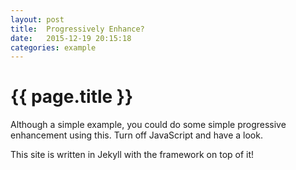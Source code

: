 ```yaml
---
layout: post
title:  Progressively Enhance?
date:   2015-12-19 20:15:18
categories: example
---
```



<div class="panel">
  <div class="panel-heading">
    <h1 class="title text-center">{{ page.title }}</h1>
  </div>
  <div class="panel-body text-center">
    <p>
    Although a simple example, you could do some simple progressive enhancement using this.
    Turn off JavaScript and have a look.
    </p>
    <p>
       This site is written in Jekyll with the framework on top of it!
    </p>
  </div>
</div>